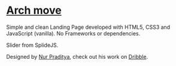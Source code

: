 # [Arch move](https://vagoleo.github.io/landing-page/)

Simple and clean Landing Page developed with HTML5, CSS3 and JavaScript (vanilla).
No Frameworks or dependencies.

Slider from SplideJS.

Designed by [Nur Praditya](https://nurpraditya.com/), check out his work on [Dribble](https://dribbble.com/nurpraditya).
